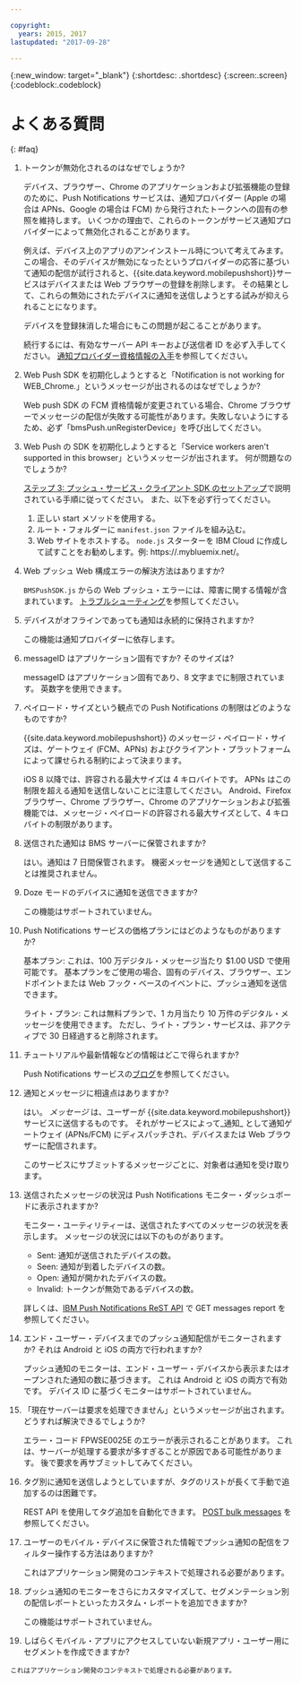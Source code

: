 ```yaml
---

copyright:
  years: 2015, 2017
lastupdated: "2017-09-28"

---
```

{:new_window: target="_blank"}
{:shortdesc: .shortdesc}
{:screen:.screen}
{:codeblock:.codeblock}


# よくある質問 
{: #faq}


1. トークンが無効化されるのはなぜでしょうか?
	
	デバイス、ブラウザー、Chrome のアプリケーションおよび拡張機能の登録のために、Push Notifications サービスは、通知プロバイダー (Apple の場合は APNs、Google の場合は FCM) から発行されたトークンへの固有の参照を維持します。 いくつかの理由で、これらのトークンがサービス通知プロバイダーによって無効化されることがあります。 

	例えば、デバイス上のアプリのアンインストール時について考えてみます。 この場合、そのデバイスが無効になったというプロバイダーの応答に基づいて通知の配信が試行されると、{{site.data.keyword.mobilepushshort}}サービスはデバイスまたは Web ブラウザーの登録を削除します。 その結果として、これらの無効にされたデバイスに通知を送信しようとする試みが抑えられることになります。 

	デバイスを登録抹消した場合にもこの問題が起こることがあります。

	続行するには、有効なサーバー API キーおよび送信者 ID を必ず入手してください。 [通知プロバイダー資格情報の入手](push_step_1.html)を参照してください。


2. Web Push SDK を初期化しようとすると「Notification is not working for WEB_Chrome.」というメッセージが出されるのはなぜでしょうか?

	Web push SDK の FCM 資格情報が変更されている場合、Chrome ブラウザーでメッセージの配信が失敗する可能性があります。失敗しないようにするため、必ず「bmsPush.unRegisterDevice」を呼び出してください。

3. Web Push の SDK を初期化しようとすると「Service workers aren't supported in this browser」というメッセージが出されます。 何が問題なのでしょうか? 

	[ステップ 3: プッシュ・サービス・クライアント SDK のセットアップ](push_step_3.html)で説明されている手順に従ってください。	また、以下を必ず行ってください。
 
	1. 正しい start メソッドを使用する。 
	1. ルート・フォルダーに `manifest.json` ファイルを組み込む。
	1. Web サイトをホストする。 `node.js` スターターを IBM Cloud に作成して試すことをお勧めします。例: https://<mysamplewebsite>.mybluemix.net/。	

4. Web プッシュ Web 構成エラーの解決方法はありますか?

	`BMSPushSDK.js` からの Web プッシュ・エラーには、障害に関する情報が含まれています。  [トラブルシューティング](push_troubleshooting.html)を参照してください。	

5. デバイスがオフラインであっても通知は永続的に保持されますか?

	この機能は通知プロバイダーに依存します。	

6. messageID はアプリケーション固有ですか? そのサイズは?

	messageID はアプリケーション固有であり、8 文字までに制限されています。 英数字を使用できます。

7. ペイロード・サイズという観点での Push Notifications の制限はどのようなものですか?

	{{site.data.keyword.mobilepushshort}} のメッセージ・ペイロード・サイズは、ゲートウェイ (FCM、APNs) およびクライアント・プラットフォームによって課せられる制約によって決まります。 

	iOS 8 以降では、許容される最大サイズは 4 キロバイトです。 APNs はこの制限を超える通知を送信しないことに注意してください。 Android、Firefox ブラウザー、Chrome ブラウザー、Chrome のアプリケーションおよび拡張機能では、メッセージ・ペイロードの許容される最大サイズとして、4 キロバイトの制限があります。	

8. 送信された通知は BMS サーバーに保管されますか?

	はい。通知は 7 日間保管されます。 機密メッセージを通知として送信することは推奨されません。

9. Doze モードのデバイスに通知を送信できますか?

	この機能はサポートされていません。	

10. Push Notifications サービスの価格プランにはどのようなものがありますか?

	基本プラン: これは、100 万デジタル・メッセージ当たり $1.00 USD で使用可能です。 基本プランをご使用の場合、固有のデバイス、ブラウザー、エンドポイントまたは Web フック・ベースのイベントに、プッシュ通知を送信できます。 

	ライト・プラン: これは無料プランで、1 カ月当たり 10 万件のデジタル・メッセージを使用できます。 ただし、ライト・プラン・サービスは、非アクティブで 30 日経過すると削除されます。	

11. チュートリアルや最新情報などの情報はどこで得られますか?

	Push Notifications サービスの[ブログ](http://push-notification-service.mybluemix.net/)を参照してください。	

12. 通知とメッセージに相違点はありますか?

	はい。 _メッセージ_ は、ユーザーが {{site.data.keyword.mobilepushshort}} サービスに送信するものです。 それがサービスによって_通知_ として通知ゲートウェイ (APNs/FCM) にディスパッチされ、デバイスまたは Web ブラウザーに配信されます。

	このサービスにサブミットするメッセージごとに、対象者は通知を受け取ります。	

13. 送信されたメッセージの状況は Push Notifications モニター・ダッシュボードに表示されますか?

	モニター・ユーティリティーは、送信されたすべてのメッセージの状況を表示します。 メッセージの状況には以下のものがあります。
	
	- Sent: 通知が送信されたデバイスの数。
	- Seen: 通知が到着したデバイスの数。
	- Open: 通知が開かれたデバイスの数。
	- Invalid: トークンが無効であるデバイスの数。

	詳しくは、[IBM Push Notifications ReST API](https://imfpush.{DomainName}/imfpush/) で GET messages report を参照してください。	

14. エンド・ユーザー・デバイスまでのプッシュ通知配信がモニターされますか? それは Android と iOS の両方で行われますか?

	プッシュ通知のモニターは、エンド・ユーザー・デバイスから表示またはオープンされた通知の数に基づきます。 これは Android と iOS の両方で有効です。 デバイス ID に基づくモニターはサポートされていません。 

15. 「現在サーバーは要求を処理できません」というメッセージが出されます。 どうすれば解決できるでしょうか?

	エラー・コード FPWSE0025E のエラーが表示されることがあります。 これは、サーバーが処理する要求が多すぎることが原因である可能性があります。 後で要求を再サブミットしてみてください。	

16. タグ別に通知を送信しようとしていますが、タグのリストが長くて手動で追加するのは困難です。 
	
	REST API を使用してタグ追加を自動化できます。 [POST bulk messages](https://imfpush.{DomainName}/imfpush/) を参照してください。

17. ユーザーのモバイル・デバイスに保管された情報でプッシュ通知の配信をフィルター操作する方法はありますか?

	これはアプリケーション開発のコンテキストで処理される必要があります。

18. プッシュ通知のモニターをさらにカスタマイズして、セグメンテーション別の配信レポートといったカスタム・レポートを追加できますか?

	この機能はサポートされていません。

19.  しばらくモバイル・アプリにアクセスしていない新規アプリ・ユーザー用にセグメントを作成できますか?

	これはアプリケーション開発のコンテキストで処理される必要があります。


	


	
	




	


